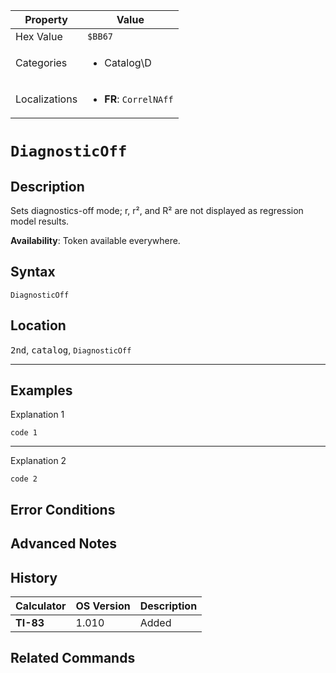 | Property      | Value |
|---------------|-------|
| Hex Value     | `$BB67`|
| Categories    | <ul><li>Catalog\D</li></ul> |
| Localizations | <ul><li><b>FR</b>: `CorrelNAff`</li></ul> |

# `DiagnosticOff`

## Description
Sets diagnostics-off mode; r, r², and R² are not displayed as regression model results.


<b>Availability</b>: Token available everywhere.

## Syntax
`DiagnosticOff`

## Location
<kbd>2nd</kbd>, <kbd>catalog</kbd>, `DiagnosticOff`
<hr>

## Examples

Explanation 1
```ti-basic
code 1
```
---
Explanation 2
```ti-basic
code 2
```

## Error Conditions


## Advanced Notes


## History
| Calculator | OS Version | Description |
|------------|------------|-------------|
| <b>TI-83</b> | 1.010 | Added

## Related Commands

    